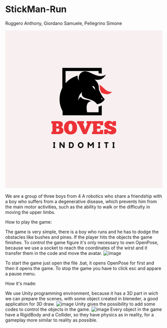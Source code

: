 # StickMan-Run

Ruggero Anthony, Giordano Samuele, Pellegrino Simone

![This is our logo](https://github.com/AnthonyRuggero/GameAbility2022/blob/main/BOVES.png)

We are a group of three boys from 4 A robotics who share a friendship with a boy who suffers from a degenerative disease, which prevents him from the main motor activities, such as the ability to walk or the difficulty in moving the upper limbs.

How to play the game:

The game is very simple, there is a boy who runs and he has to dodge the obstacles like bushes and pines. If the player hits the objects the game finishes. To control the game figure it's only necessary to own OpenPose, because we use a socket to reach the coordinates of the wirst and it transfer them in the code and move the avatar. ![image](https://user-images.githubusercontent.com/90908033/153711825-54ddcc97-06a3-4af1-9ef4-564a730c9d8c.png)

To start the game just open the file .bat, it opens OpenPose for first and then it opens the game.
To stop the game you have to click esc and appare a pause menu.

How it's made:

We use Unity programming environment, because it has a 3D part in wich we can prepare the scenes, with some object created in bleneder, a good application for 3D draw. ![image](https://user-images.githubusercontent.com/90908033/153711832-d9eefaeb-245c-4d5b-8cd7-1f7b808fcb36.png)
Unity gives the possibility to add some codes to control the objects in the game. ![image](https://user-images.githubusercontent.com/90908033/153711842-17fed2df-29d0-4bf6-a825-6e4793439e77.png)
Every object in the game have a RigidBody and a Collider, so they have physics as in reality, for a gameplay more similar to reality as possible.

